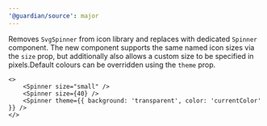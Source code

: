 ```yaml
---
'@guardian/source': major
---
```


Removes `SvgSpinner` from icon library and replaces with dedicated `Spinner` component. The new component supports the same named icon sizes via the `size` prop, but additionally also allows a custom size to be specified in pixels.Default colours can be overridden using the `theme` prop.

```tsx
<>
	<Spinner size="small" />
	<Spinner size={40} />
	<Spinner theme={{ background: 'transparent', color: 'currentColor' }} />
</>
```
